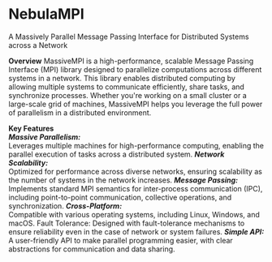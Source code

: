 # NebulaMPI
A Massively Parallel Message Passing Interface for Distributed Systems across a Network

**Overview**
MassiveMPI is a high-performance, scalable Message Passing Interface (MPI) library designed to parallelize computations across different systems in a network. This library enables distributed computing by allowing multiple systems to communicate efficiently, share tasks, and synchronize processes. Whether you're working on a small cluster or a large-scale grid of machines, MassiveMPI helps you leverage the full power of parallelism in a distributed environment.

**Key Features** <br />
***Massive Parallelism:***  <br />
Leverages multiple machines for high-performance computing, enabling the parallel execution of tasks across a distributed system.
***Network Scalability:*** <br />
Optimized for performance across diverse networks, ensuring scalability as the number of systems in the network increases.
***Message Passing:***  <br />
Implements standard MPI semantics for inter-process communication (IPC), including point-to-point communication, collective operations, and synchronization.
***Cross-Platform:*** <br />
Compatible with various operating systems, including Linux, Windows, and macOS.
Fault Tolerance: Designed with fault-tolerance mechanisms to ensure reliability even in the case of network or system failures.
***Simple API:*** <br />
A user-friendly API to make parallel programming easier, with clear abstractions for communication and data sharing.
